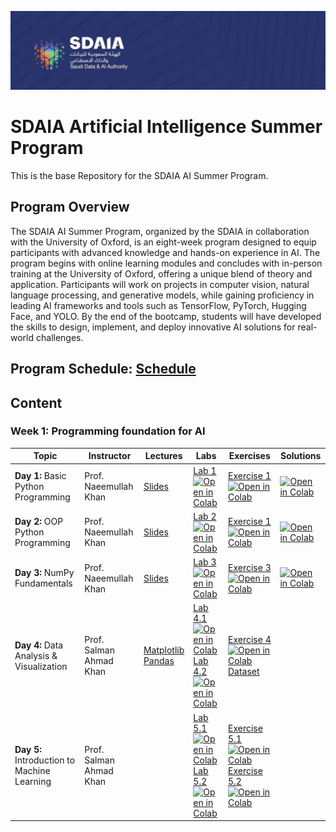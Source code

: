 ![Banner](Logos/sdaia.jpg)

# SDAIA Artificial Intelligence Summer Program

This is the base Repository for the SDAIA AI Summer Program.

## Program Overview

The SDAIA AI Summer Program, organized by the SDAIA in collaboration with the University of Oxford, is an eight-week program designed to equip participants with advanced knowledge and hands-on experience in AI. The program begins with online learning modules and concludes with in-person training at the University of Oxford, offering a unique blend of theory and application. Participants will work on projects in computer vision, natural language processing, and generative models, while gaining proficiency in leading AI frameworks and tools such as TensorFlow, PyTorch, Hugging Face, and YOLO. By the end of the bootcamp, students will have developed the skills to design, implement, and deploy innovative AI solutions for real-world challenges.

## Program Schedule: [Schedule](https://github.com/KAUST-Academy/SDAIA-AI-Program/blob/main/SDAIA%20AI%20Program%20Schedule.pdf)

## Content
### Week 1: Programming foundation for AI 
| Topic                                            | Instructor            | Lectures                                    | Labs                                                                                                                                                                                                                                   | Exercises                                                                                                                                                                                                                                                       | Solutions                                                                                                                                                                                                                                                       |
| ------------------------------------------------ | --------------------- | ------------------------------------------- | -------------------------------------------------------------------------------------------------------------------------------------------------------------------------------------------------------------------------------------- | --------------------------------------------------------------------------------------------------------------------------------------------------------------------------------------------------------------------------------------------------------------- | --------------------------------------------------------------------------------------------------------------------------------------------------------------------------------------------------------------------------------------------------------------- |  
| **Day 1:** Basic Python Programming | Prof. Naeemullah Khan | [Slides](https://github.com/Hebah-Soleman/SDAIA-AI-Program/blob/main/Pyhton%20Programming%20foundation%20for%20AI%20/Lectures/Day1/Python-Programming.pdf)          | [Lab 1](https://github.com/Hebah-Soleman/SDAIA-AI-Program/blob/main/Pyhton%20Programming%20foundation%20for%20AI%20/Labs/Day1/Intro_To_Python.ipynb) [![Open in Colab](https://colab.research.google.com/assets/colab-badge.svg)](https://drive.google.com/file/d/1vVXOydtumeOHa-SrHKmQTv74-LIkiuH0/view?usp=sharing) |  [Exercise 1](https://github.com/Hebah-Soleman/SDAIA-AI-Program/blob/main/Pyhton%20Programming%20foundation%20for%20AI%20/Exercises/Day1/Day1_Exercises.ipynb) [![Open in Colab](https://colab.research.google.com/assets/colab-badge.svg)](https://drive.google.com/file/d/1B57SFaVppN1sacugqqPfy_I-sSy00SSX/view?usp=sharing) |  [![Open in Colab](https://colab.research.google.com/assets/colab-badge.svg)](https://drive.google.com/file/d/10zMVE7AXq9wvDsWgFMhRgjNhO2n0AGP6/view?usp=sharing) |
| **Day 2:** OOP Python Programming | Prof. Naeemullah Khan | [Slides](https://github.com/Hebah-Soleman/SDAIA-AI-Program/blob/main/Pyhton%20Programming%20foundation%20for%20AI%20/Lectures/Day1/Python-Programming.pdf)          | [Lab 2](https://github.com/Hebah-Soleman/SDAIA-AI-Program/blob/main/Pyhton%20Programming%20foundation%20for%20AI%20/Labs/Day2/Python_OOP.ipynb) [![Open in Colab](https://colab.research.google.com/assets/colab-badge.svg)](https://colab.research.google.com/drive/1NPJCZhh9AKp63TwMc65HvmaLiVY04m7O?usp=sharing) |  [Exercise 1](https://github.com/Hebah-Soleman/SDAIA-AI-Program/blob/main/Pyhton%20Programming%20foundation%20for%20AI%20/Exercises/Day2/Python_OOP_Exercise.ipynb) [![Open in Colab](https://colab.research.google.com/assets/colab-badge.svg)](https://colab.research.google.com/drive/1TroTt3EL5eUOhoHzjLNecNgqL2R9m1Uz?usp=sharing) |  [![Open in Colab](https://colab.research.google.com/assets/colab-badge.svg)](https://colab.research.google.com/drive/1z4h3F1cD0qYRIeo8D7RcfnbRx9G5Wv0t?usp=sharing) | 
| **Day 3:** NumPy Fundamentals | Prof. Naeemullah Khan | [Slides](https://github.com/Hebah-Soleman/SDAIA-AI-Program/blob/main/Pyhton%20Programming%20foundation%20for%20AI%20/Lectures/Day3/NumPy_Fundamentals.pdf)          | [Lab 3](https://github.com/KAUST-Academy/SDAIA-AI-Program/blob/main/Pyhton%20Programming%20foundation%20for%20AI%20/Labs/Day3/Numpy_Fundamentals.ipynb) [![Open in Colab](https://colab.research.google.com/assets/colab-badge.svg)](https://drive.google.com/file/d/1zhzzjJmv_7IAFnE-gi5MiLJA5DR8E5HV/view?usp=sharing) |  [Exercise 3](https://github.com/KAUST-Academy/SDAIA-AI-Program/blob/main/Pyhton%20Programming%20foundation%20for%20AI%20/Exercises/Day3/Numpy_Practice.ipynb) [![Open in Colab](https://colab.research.google.com/assets/colab-badge.svg)](https://drive.google.com/file/d/17gVMZpDeLgNMeQOQMTqyGO6ce40sOAIQ/view?usp=sharing) | [![Open in Colab](https://colab.research.google.com/assets/colab-badge.svg)](https://drive.google.com/file/d/18MLOqLluN0DwhEouDOQxuexbnve7QltI/view?usp=sharing) |   
| **Day 4:**  Data Analysis & Visualization | Prof. Salman Ahmad Khan |[Matplotlib](https://github.com/Hebah-Soleman/SDAIA-AI-Program/blob/main/Pyhton%20Programming%20foundation%20for%20AI%20/Lectures/Day4/Matplotlib.pdf) <br> [Pandas](https://github.com/Hebah-Soleman/SDAIA-AI-Program/blob/main/Pyhton%20Programming%20foundation%20for%20AI%20/Lectures/Day4/Pandas.pdf)    | [Lab 4.1](https://github.com/KAUST-Academy/SDAIA-AI-Program/blob/main/Pyhton%20Programming%20foundation%20for%20AI%20/Labs/Day4/Matplotlib.ipynb) [![Open in Colab](https://colab.research.google.com/assets/colab-badge.svg)](https://drive.google.com/file/d/1LM6zegp1kxCpYmIPLSYySbRVw9y3cbKi/view?usp=sharing) <br> [Lab 4.2](https://github.com/KAUST-Academy/SDAIA-AI-Program/blob/main/Pyhton%20Programming%20foundation%20for%20AI%20/Labs/Day4/Pandas.ipynb) [![Open in Colab](https://colab.research.google.com/assets/colab-badge.svg)](https://drive.google.com/file/d/1HPna5y4ihVX7GSP3WLmi0zcsInZt8gu6/view?usp=sharing) |  [Exercise 4](https://github.com/KAUST-Academy/SDAIA-AI-Program/blob/main/Pyhton%20Programming%20foundation%20for%20AI%20/Exercises/Day4/Day4_Exercises.ipynb)  [![Open in Colab](https://colab.research.google.com/assets/colab-badge.svg)](https://drive.google.com/file/d/1c2pQ1H6lLmrfAVpb74I_3EI7vy23MuF_/view?usp=sharing) <br> [Dataset](https://github.com/KAUST-Academy/SDAIA-AI-Program/blob/main/Pyhton%20Programming%20foundation%20for%20AI%20/Exercises/Day4/employees.csv)| |
| **Day 5:**  Introduction to Machine Learning  | Prof. Salman Ahmad Khan |          | [Lab 5.1](https://github.com/KAUST-Academy/SDAIA-AI-Program/blob/main/Pyhton%20Programming%20foundation%20for%20AI%20/Labs/Day5/Linear_Regression_Basics.ipynb) [![Open in Colab](https://colab.research.google.com/assets/colab-badge.svg)](https://drive.google.com/file/d/1pLuYZAOyPSE8VjtEamYjPpLqWY28RgUA/view?usp=sharing) <br> [Lab 5.2](https://github.com/KAUST-Academy/SDAIA-AI-Program/blob/main/Pyhton%20Programming%20foundation%20for%20AI%20/Labs/Day5/Linear_Regression_Advanced.ipynb) [![Open in Colab](https://colab.research.google.com/assets/colab-badge.svg)](https://drive.google.com/file/d/1FH1b7dN229ro5Venb3LTTE-j8C_ZJQbN/view?usp=sharing) |  [Exercise 5.1](https://github.com/KAUST-Academy/SDAIA-AI-Program/blob/main/Pyhton%20Programming%20foundation%20for%20AI%20/Exercises/Day5/Day5_Exercise1.ipynb) [![Open in Colab](https://colab.research.google.com/assets/colab-badge.svg)](https://drive.google.com/file/d/1isfteddQUF1F5tup88MuzkwCZZbhFPBk/view?usp=sharing) <br> [Exercise 5.2](https://github.com/KAUST-Academy/SDAIA-AI-Program/blob/main/Pyhton%20Programming%20foundation%20for%20AI%20/Exercises/Day5/Day5_Exercise2.ipynb)  [![Open in Colab](https://colab.research.google.com/assets/colab-badge.svg)](https://colab.research.google.com/drive/1mKQ88OHM9I1yitwPEAVcsL3HEjDu4r5a?usp=sharing)   |
